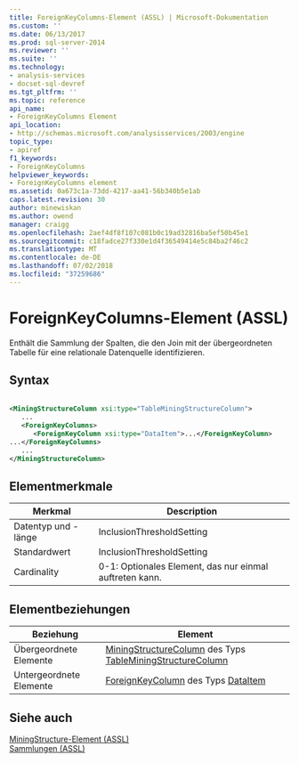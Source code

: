 ```yaml
---
title: ForeignKeyColumns-Element (ASSL) | Microsoft-Dokumentation
ms.custom: ''
ms.date: 06/13/2017
ms.prod: sql-server-2014
ms.reviewer: ''
ms.suite: ''
ms.technology:
- analysis-services
- docset-sql-devref
ms.tgt_pltfrm: ''
ms.topic: reference
api_name:
- ForeignKeyColumns Element
api_location:
- http://schemas.microsoft.com/analysisservices/2003/engine
topic_type:
- apiref
f1_keywords:
- ForeignKeyColumns
helpviewer_keywords:
- ForeignKeyColumns element
ms.assetid: 0a673c1a-73dd-4217-aa41-56b340b5e1ab
caps.latest.revision: 30
author: minewiskan
ms.author: owend
manager: craigg
ms.openlocfilehash: 2aef4df8f107c081b0c19ad32816ba5ef50b45e1
ms.sourcegitcommit: c18fadce27f330e1d4f36549414e5c84ba2f46c2
ms.translationtype: MT
ms.contentlocale: de-DE
ms.lasthandoff: 07/02/2018
ms.locfileid: "37259686"
---
```

# <a name="foreignkeycolumns-element-assl"></a>ForeignKeyColumns-Element (ASSL)
  Enthält die Sammlung der Spalten, die den Join mit der übergeordneten Tabelle für eine relationale Datenquelle identifizieren.  
  
## <a name="syntax"></a>Syntax  
  
```xml  
  
<MiningStructureColumn xsi:type="TableMiningStructureColumn">  
   ...  
   <ForeignKeyColumns>  
      <ForeignKeyColumn xsi:type="DataItem">...</ForeignKeyColumn>  
...</ForeignKeyColumns>  
   ...  
</MiningStructureColumn>  
```  
  
## <a name="element-characteristics"></a>Elementmerkmale  
  
|Merkmal|Description|  
|--------------------|-----------------|  
|Datentyp und -länge|InclusionThresholdSetting|  
|Standardwert|InclusionThresholdSetting|  
|Cardinality|0-1: Optionales Element, das nur einmal auftreten kann.|  
  
## <a name="element-relationships"></a>Elementbeziehungen  
  
|Beziehung|Element|  
|------------------|-------------|  
|Übergeordnete Elemente|[MiningStructureColumn](../data-type/miningstructurecolumn-data-type-assl.md) des Typs [TableMiningStructureColumn](../data-type/tableminingstructurecolumn-data-type-assl.md)|  
|Untergeordnete Elemente|[ForeignKeyColumn](../objects/column-element-assl.md) des Typs [DataItem](../data-type/dataitem-data-type-assl.md)|  
  
## <a name="see-also"></a>Siehe auch  
 [MiningStructure-Element &#40;ASSL&#41;](../objects/miningstructure-element-assl.md)   
 [Sammlungen &#40;ASSL&#41;](collections-assl.md)  
  
  
